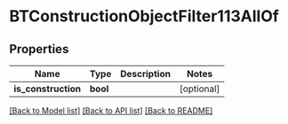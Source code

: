 # BTConstructionObjectFilter113AllOf

## Properties
Name | Type | Description | Notes
------------ | ------------- | ------------- | -------------
**is_construction** | **bool** |  | [optional] 

[[Back to Model list]](../README.md#documentation-for-models) [[Back to API list]](../README.md#documentation-for-api-endpoints) [[Back to README]](../README.md)


